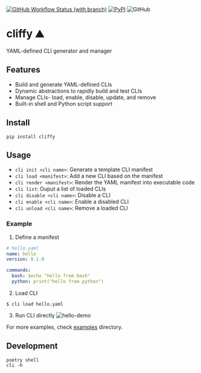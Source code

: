 [![GitHub Workflow Status (with branch)](https://img.shields.io/github/actions/workflow/status/jaykv/cliffy/python-app.yaml?branch=main)](https://github.com/jaykv/cliffy/actions)
[![PyPI](https://img.shields.io/pypi/v/cliffy)](https://pypi.org/project/cliffy/)
![GitHub](https://img.shields.io/github/license/jaykv/cliffy)

# cliffy :mountain:
YAML-defined CLI generator and manager

## Features
* Build and generate YAML-defined CLIs
* Dynamic abstractions to rapidly build and test CLIs
* Manage CLIs- load, enable, disable, update, and remove
* Built-in shell and Python script support

## Install
`pip install cliffy`

## Usage
* `cli init <cli name>`: Generate a template CLI manifest
* `cli load <manifest>`: Add a new CLI based on the manifest
* `cli render <manifest>`: Render the YAML manifest into executable code
* `cli list`: Ouput a list of loaded CLIs 
* `cli disable <cli name>`: Disable a CLI
* `cli enable <cli name>`: Enable a disabled CLI
* `cli unload <cli name>`: Remove a loaded CLI

### Example

1. Define a manifest
```yaml
# hello.yaml
name: hello
version: 0.1.0

commands:
  bash: $echo "hello from bash"
  python: print("hello from python")
```

2. Load CLI
```
$ cli load hello.yaml
```

3. Run CLI directly
![hello-demo](docs/images/hello.png)

For more examples, check [examples](examples/) directory.

## Development
```
poetry shell
cli -h
```
